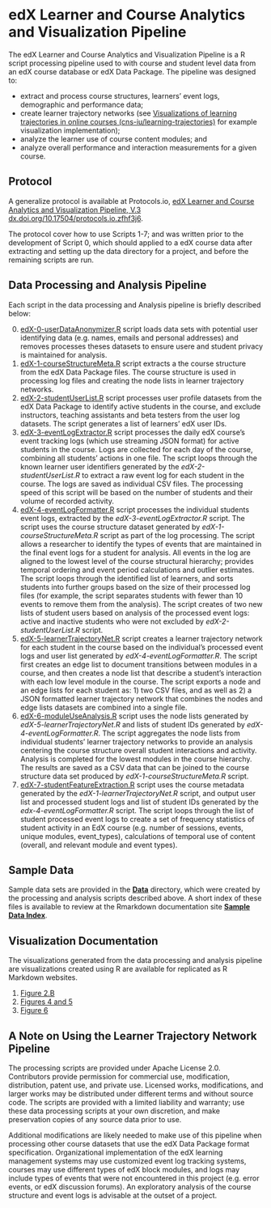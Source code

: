 # edX Learner and Course Analytics and Visualization Pipeline
The edX Learner and Course Analytics and Visualization Pipeline is a R script processing pipeline used to with course and student level data from an edX course database or edX Data Package. The pipeline was designed to:

* extract and process course structures, learners’ event logs, demographic and performance data;
* create learner trajectory networks (see [Visualizations of learning trajectories in online courses (cns-iu/learning-trajectories)](https://github.com/cns-iu/learning-trajectories) for example visualization implementation);
* analyze the learner use of course content modules; and
* analyze overall performance and interaction measurements for a given course.

## Protocol
A generalize protocol is available at Protocols.io, [edX Learner and Course Analytics and Visualization Pipeline, V.3](https://www.protocols.io/view/edx-learner-and-course-analytics-and-visualization-zckf2uw) [dx.doi.org/10.17504/protocols.io.zfhf3j6](dx.doi.org/10.17504/protocols.io.zfhf3j6).

The protocol cover how to use Scripts 1-7; and was written prior to the development of Script 0, which should applied to a edX course data after extracting and setting up the data directory for a project, and before the remaining scripts are run.

## Data Processing and Analysis Pipeline
Each script in the data processing and Analysis pipeline is briefly described below:

0.  [edX-0-userDataAnonymizer.R](https://github.com/mginda/edx-learnertrajectorynetpipeline/blob/master/edX-0-userDataAnonymizer.R) script loads data sets with potential user identifying data (e.g. names, emails and personal addresses) and removes processes theses datasets to ensure usere and student privacy is maintained for analysis.
1.	[edX-1-courseStructureMeta.R](https://github.com/mginda/edx-learnertrajectorynetpipeline/blob/master/edX-1-courseStructureMeta.R) script extracts a the course structure from the edX Data Package files. The course structure is used in processing log files and creating the node lists in learner trajectory networks.
2.	[edX-2-studentUserList.R](https://github.com/mginda/edx-learnertrajectorynetpipeline/blob/master/edX-2-studentUserList.R) script processes user profile datasets from the edX Data Package to identify active students in the course, and exclude instructors, teaching assistants and beta testers from the user log datasets. The script generates a list of learners’ edX user IDs.
3.	[edX-3-eventLogExtractor.R](https://github.com/mginda/edx-learnertrajectorynetpipeline/blob/master/edX-3-eventLogExtractor.R) script processes the daily edX course’s event tracking logs (which use streaming JSON format) for active students in the course. Logs are collected for each day of the course, combining all students’ actions in one file. The script loops through the known learner user identifiers generated by the *edX-2-studentUserList.R* to extract a raw event log for each student in the course. The logs are saved as individual CSV files. The processing speed of this script will be based on the number of students and their volume of recorded activity.
4.	[edX-4-eventLogFormatter.R](https://github.com/mginda/edx-learnertrajectorynetpipeline/blob/master/edX-4-eventLogFormatter.R) script processes the individual students event logs, extracted by the *edX-3-eventLogExtractor.R* script. The script uses the course structure dataset generated by *edX-1-courseStructureMeta.R* script as part of the log processing. The script allows a researcher to identify the types of events that are maintained in the final event logs for a student for analysis. All events in the log are aligned to the lowest level of the course structural hierarchy; provides temporal ordering and event period calculations and outlier estimates. The script loops through the identified list of learners, and sorts students into further groups based on the size of their processed log files (for example, the script separates students with fewer than 10 events to remove them from the analysis). The script creates of two new lists of student users based on analysis of the processed event logs: active and inactive students who were not excluded by *edX-2-studentUserList.R* script.
5.	[edX-5-learnerTrajectoryNet.R](https://github.com/mginda/edx-learnertrajectorynetpipeline/blob/master/edX-5-learnerTrajectoryNet.R)  script creates a learner trajectory network for each student in the course based on the individual’s processed event logs and user list generated by *edX-4-eventLogFormatter.R*. The script first creates an edge list to document transitions between modules in a course, and then creates a node list that describe a student’s interaction with each low level module in the course. The script exports a node and an edge lists for each student as: 1) two CSV files, and as well as 2) a JSON formatted learner trajectory network that combines the nodes and edge lists datasets are combined into a single file.
6.	[edX-6-moduleUseAnalysis.R](https://github.com/mginda/edx-learnertrajectorynetpipeline/blob/master/edX-6-moduleUseAnalysis.R) script uses the node lists generated by *edX-5-learnerTrajectoryNet.R* and lists of student IDs generated by *edX-4-eventLogFormatter.R*. The script aggregates the node lists from individual students’ learner trajectory networks to provide an analysis centering the course structure overall student interactions and activity. Analysis is completed for the lowest modules in the course hierarchy. The results are saved as a CSV data that can be joined to the course structure data set produced by *edX-1-courseStructureMeta.R* script.
7.	[edX-7-studentFeatureExtraction.R](https://github.com/mginda/edx-learnertrajectorynetpipeline/blob/master/edX-7-studentFeatureExtraction.R) script uses the course metadata generated by the *edX-1-learnerTrajectoryNet.R* script, and output user list and processed student logs and list of student IDs generated by the *edx-4-eventLogFormatter.R* script. The script loops through the list of student processed event logs to create a set of frequency statistics of student activity in an EdX course (e.g. number of sessions, events, unique modules, event_types), calculations of temporal use of content (overall, and relevant module and event types).

## Sample Data
Sample data sets are provided in the **[Data](https://github.com/cns-iu/edx-learnertrajectorynetpipeline/tree/master/data)** directory, which were created by the processing and analysis scripts described above. A short index of these files is available to review at the Rmarkdown documentation site **[Sample Data Index](https://cns-iu.github.io/edx-learnertrajectorynetpipeline/index.html)**.

## Visualization Documentation
The visualizations generated from the data processing and analysis pipeline are visualizations created using R are available for replicated as R Markdown websites. 
1. [Figure 2.B](https://cns-iu.github.io/edx-learnertrajectorynetpipeline/edx-8-figure2-B.html)
2. [Figures 4 and 5](https://cns-iu.github.io/edx-learnertrajectorynetpipeline/edx-8-figure4and5.html)
6. [Figure 6](https://cns-iu.github.io/edx-learnertrajectorynetpipeline/edx-8-figure6.html)

## A Note on Using the Learner Trajectory Network Pipeline
The processing scripts are provided under Apache License 2.0. Contributors provide permission for commercial use, modification, distribution, patent use, and private use.  Licensed works, modifications, and larger works may be distributed under different terms and without source code. The scripts are provided with a limited liability and warranty; use these data processing scripts at your own discretion, and make preservation copies of any source data prior to use.

Additional modifications are likely needed to make use of this pipeline when processing other course datasets that use the edX Data Package format specification. Organizational implementation of the edX learning management systems may use customized event log tracking systems, courses may use different types of edX block modules, and logs may include types of events that were not encountered in this project (e.g. error events, or edX discussion forums). An exploratory analysis of the course structure and event logs is advisable at the outset of a project.
